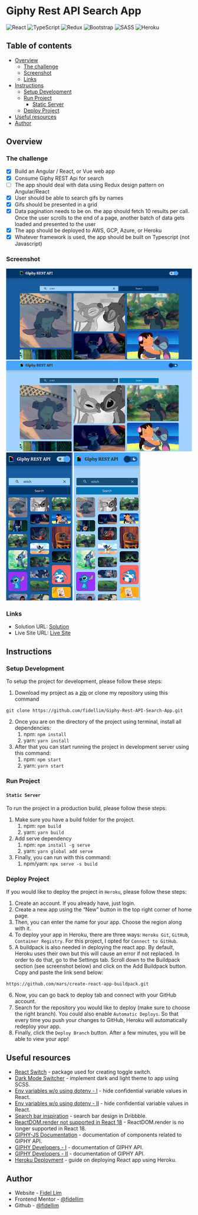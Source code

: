 # Giphy Rest API Search App

![React](https://img.shields.io/badge/-React-61DAFB?logo=react&logoColor=white&logoWidth=25)
![TypeScript](https://img.shields.io/badge/-TypeScript-3178C6?logo=typescript&logoColor=white&logoWidth=25)
![Redux](https://img.shields.io/badge/-Redux-764ABC?logo=redux&logoColor=white&logoWidth=25)
![Bootstrap](https://img.shields.io/badge/-Bootstrap-7952B3?logo=bootstrap&logoColor=white&logoWidth=25)
![SASS](https://img.shields.io/badge/-SASS-CC6699?logo=sass&logoColor=white&logoWidth=25)
![Heroku](https://img.shields.io/badge/-Heroku-430098?logo=heroku&logoColor=white&logoWidth=25)

## Table of contents

- [Overview](#overview)
  - [The challenge](#the-challenge)
  - [Screenshot](#screenshot)
  - [Links](#links)
- [Instructions](#instructions)
  - [Setup Development](#setup-development)
  - [Run Project](#run-project)
    - [Static Server](#static-server)
  - [Deploy Project](#deploy-project)
- [Useful resources](#useful-resources)
- [Author](#author)

## Overview

### The challenge

- [x] Build an Angular / React, or Vue web app
- [x] Consume Giphy REST Api for search
- [ ] The app should deal with data using Redux design pattern on Angular/React
- [x] User should be able to search gifs by names
- [x] Gifs should be presented in a grid
- [x] Data pagination needs to be on. the app should fetch 10 results per call. Once the user
      scrolls to the end of a page, another batch of data gets loaded and presented to the user
- [x] The app should be deployed to AWS, GCP, Azure, or Heroku
- [x] Whatever framework is used, the app should be built on Typescript (not Javascript)

### Screenshot

![Solution PC Dark](./images/desktop_dark.png)
![Solution PC Light](./images/desktop_light.png)
![Solution Mobile Dark](./images/mobile_dark.png)
![Solution Mobile Light](./images/mobile_light.png)

### Links

- Solution URL: [Solution](https://github.com/fidellim/Giphy-Rest-API-Search-App)
- Live Site URL: [Live Site](https://giphy-rest-api-fidellim.herokuapp.com/)

## Instructions

### Setup Development

To setup the project for development, please follow these steps:

1. Download my project as a [zip](https://github.com/fidellim/Giphy-Rest-API-Search-App) or clone my repository using this command

```
git clone https://github.com/fidellim/Giphy-Rest-API-Search-App.git
```

2. Once you are on the directory of the project using terminal, install all dependencies:
   1. npm: `npm install`
   2. yarn: `yarn install`
3. After that you can start running the project in development server using this command:
   1. npm: `npm start`
   2. yarn: `yarn start`

### Run Project

#### `Static Server`

To run the project in a production build, please follow these steps:

1. Make sure you have a build folder for the project.
   1. npm: `npm build`
   2. yarn: `yarn build`
2. Add serve dependency
   1. npm: `npm install -g serve`
   2. yarn: `yarn global add serve`
3. Finally, you can run with this command:
   1. npm/yarn: `npx serve -s build`

### Deploy Project

If you would like to deploy the project in `Heroku`, please follow these steps:

1. Create an account. If you already have, just login.
2. Create a new app using the “New” button in the top right corner of home page.
3. Then, you can enter the name for your app. Choose the region along with it.
4. To deploy your app in Heroku, there are three ways: `Heroku Git`, `GitHub`, `Container Registry`. For this project, I opted for `Connect to GitHub`.
5. A buildpack is also needed in deploying the react app. By default, Heroku uses their own but this will cause an error if not replaced. In order to do that, go to the Settings tab. Scroll down to the Buildpack section (see screenshot below) and click on the Add Buildpack button. Copy and paste the link send below:

```
https://github.com/mars/create-react-app-buildpack.git
```

6. Now, you can go back to deploy tab and connect with your GitHub account.
7. Search for the repository you would like to deploy (make sure to choose the right branch). You could also enable `Automatic Deploys`. So that every time you push your changes to GitHub, Heroku will automatically redeploy your app.
8. Finally, click the `Deploy Branch` button. After a few minutes, you will be able to view your app!

## Useful resources

- [React Switch](https://www.npmjs.com/package/react-switch) - package used for creating toggle switch.
- [Dark Mode Switcher](https://medium.com/swlh/dark-mode-using-css-variables-cf065a7fa133) - implement dark and light theme to app using SCSS.
- [Env variables w/o using dotenv - I](https://stackoverflow.com/questions/49579028/adding-an-env-file-to-react-project) - hide confidential variable values in React.
- [Env variables w/o using dotenv - II](https://create-react-app.dev/docs/adding-custom-environment-variables/) - hide confidential variable values in React.
- [Search bar inspiration](https://dribbble.com/shots/10874936-Search-Component-with-Autocomplete) - search bar design in Dribbble.
- [ReactDOM.render not supported in React 18](https://dev.to/osmanforhad/react-js-warning-reactdomrender-is-no-longer-supported-in-react-18-use-createroot-instead-until-you-switch-to-the-new-api-1jhh) - ReactDOM.render is no longer supported in React 18.
- [GIPHY-JS Documentation](https://github.com/Giphy/giphy-js) - documentation of components related to GIPHY API.
- [GIPHY Developers - I](https://developers.giphy.com/docs/api) - documentation of GIPHY API.
- [GIPHY Developers - II](https://developers.giphy.com/docs/sdk/#web) - documentation of GIPHY API.
- [Heroku Deployment](https://medium.com/make-it-heady/deploying-create-react-app-on-heroku-from-github-49447561f670) - guide on deploying React app using Heroku.

## Author

- Website - [Fidel Lim](https://fidellim-portfolio.netlify.app/)
- Frontend Mentor - [@fidellim](https://www.frontendmentor.io/profile/fidellim)
- Github - [@fidellim](https://github.com/fidellim)

